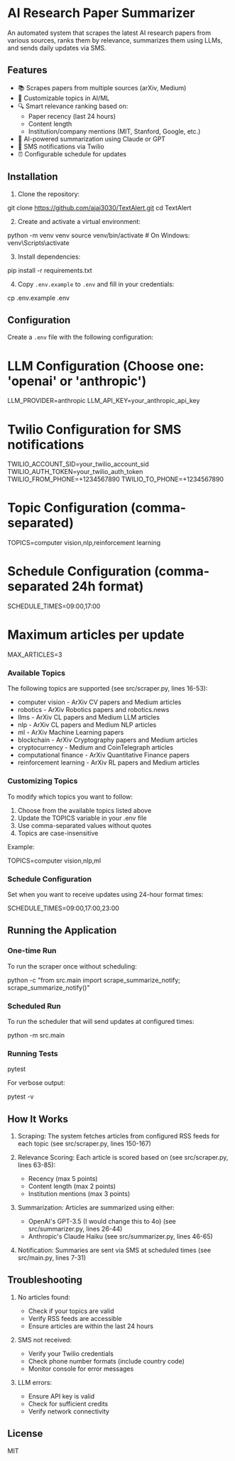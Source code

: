 # AI Research Paper Summarizer

An automated system that scrapes the latest AI research papers from various sources, ranks them by relevance, summarizes them using LLMs, and sends daily updates via SMS.

## Features

- 📚 Scrapes papers from multiple sources (arXiv, Medium)
- 🎯 Customizable topics in AI/ML 
- 🔍 Smart relevance ranking based on:
  - Paper recency (last 24 hours)
  - Content length
  - Institution/company mentions (MIT, Stanford, Google, etc.)
- 🤖 AI-powered summarization using Claude or GPT
- 📱 SMS notifications via Twilio
- ⏰ Configurable schedule for updates

## Installation

1. Clone the repository:

git clone https://github.com/ajaj3030/TextAlert.git
cd TextAlert

2. Create and activate a virtual environment:

python -m venv venv
source venv/bin/activate  # On Windows: venv\Scripts\activate

3. Install dependencies:

pip install -r requirements.txt

4. Copy `.env.example` to `.env` and fill in your credentials:

cp .env.example .env

## Configuration

Create a `.env` file with the following configuration:

# LLM Configuration (Choose one: 'openai' or 'anthropic')
LLM_PROVIDER=anthropic
LLM_API_KEY=your_anthropic_api_key

# Twilio Configuration for SMS notifications
TWILIO_ACCOUNT_SID=your_twilio_account_sid
TWILIO_AUTH_TOKEN=your_twilio_auth_token
TWILIO_FROM_PHONE=+1234567890
TWILIO_TO_PHONE=+1234567890

# Topic Configuration (comma-separated)
TOPICS=computer vision,nlp,reinforcement learning

# Schedule Configuration (comma-separated 24h format)
SCHEDULE_TIMES=09:00,17:00

# Maximum articles per update
MAX_ARTICLES=3

### Available Topics

The following topics are supported (see src/scraper.py, lines 16-53):

- computer vision - ArXiv CV papers and Medium articles
- robotics - ArXiv Robotics papers and robotics.news
- llms - ArXiv CL papers and Medium LLM articles
- nlp - ArXiv CL papers and Medium NLP articles
- ml - ArXiv Machine Learning papers
- blockchain - ArXiv Cryptography papers and Medium articles
- cryptocurrency - Medium and CoinTelegraph articles
- computational finance - ArXiv Quantitative Finance papers
- reinforcement learning - ArXiv RL papers and Medium articles

### Customizing Topics

To modify which topics you want to follow:

1. Choose from the available topics listed above
2. Update the TOPICS variable in your .env file
3. Use comma-separated values without quotes
4. Topics are case-insensitive

Example:

TOPICS=computer vision,nlp,ml

### Schedule Configuration

Set when you want to receive updates using 24-hour format times:

SCHEDULE_TIMES=09:00,17:00,23:00

## Running the Application

### One-time Run
To run the scraper once without scheduling:

python -c "from src.main import scrape_summarize_notify; scrape_summarize_notify()"

### Scheduled Run
To run the scheduler that will send updates at configured times:

python -m src.main

### Running Tests

pytest

For verbose output:

pytest -v

## How It Works

1. Scraping: The system fetches articles from configured RSS feeds for each topic (see src/scraper.py, lines 150-167)

2. Relevance Scoring: Each article is scored based on (see src/scraper.py, lines 63-85):
   - Recency (max 5 points)
   - Content length (max 2 points)
   - Institution mentions (max 3 points)

3. Summarization: Articles are summarized using either:
   - OpenAI's GPT-3.5 (I would change this to 4o) (see src/summarizer.py, lines 26-44)
   - Anthropic's Claude Haiku (see src/summarizer.py, lines 46-65)

4. Notification: Summaries are sent via SMS at scheduled times (see src/main.py, lines 7-31)

## Troubleshooting

1. No articles found: 
   - Check if your topics are valid
   - Verify RSS feeds are accessible
   - Ensure articles are within the last 24 hours

2. SMS not received: 
   - Verify your Twilio credentials
   - Check phone number formats (include country code)
   - Monitor console for error messages

3. LLM errors:
   - Ensure API key is valid
   - Check for sufficient credits
   - Verify network connectivity

## License

MIT
